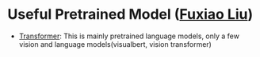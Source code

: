 # Useful Pretrained Model ([Fuxiao Liu](https://fuxiaoliu.github.io))
- [Transformer](https://pypi.org/project/transformers/): This is mainly pretrained language models, only a few vision and language models(visualbert, vision transformer)

